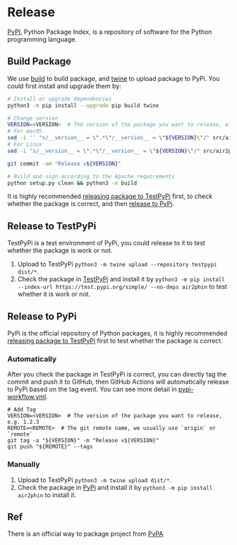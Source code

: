 <!--
Licensed to the Apache Software Foundation (ASF) under one
or more contributor license agreements.  See the NOTICE file
distributed with this work for additional information
regarding copyright ownership.  The ASF licenses this file
to you under the Apache License, Version 2.0 (the
"License"); you may not use this file except in compliance
with the License.  You may obtain a copy of the License at

http://www.apache.org/licenses/LICENSE-2.0

Unless required by applicable law or agreed to in writing,
software distributed under the License is distributed on an
"AS IS" BASIS, WITHOUT WARRANTIES OR CONDITIONS OF ANY
KIND, either express or implied.  See the License for the
specific language governing permissions and limitations
under the License.
-->

# Release

[PyPI](https://pypi.org), Python Package Index, is a repository of software for the Python programming language.

## Build Package

We use [build](https://pypi.org/project/build/) to build package, and [twine](https://pypi.org/project/twine/) to
upload package to PyPi. You could first install and upgrade them by:

```bash
# Install or upgrade dependencies
python3 -m pip install --upgrade pip build twine

# Change version
VERSION=<VERSION>  # The version of the package you want to release, e.g. 1.2.3
# For macOS
sed -i '' "s/__version__ = \".*\"/__version__ = \"${VERSION}\"/" src/air2phin/__init__.py
# For Linux
sed -i "s/__version__ = \".*\"/__version__ = \"${VERSION}\"/" src/air2phin/__init__.py

git commit -am "Release v${VERSION}"

# Build and sign according to the Apache requirements
python setup.py clean && python3 -m build
```

It is highly recommended [releasing package to TestPyPi](#release-to-testpypi) first, to check whether the
package is correct, and then [release to PyPi](#release-to-pypi).

## Release to TestPyPi

TestPyPi is a test environment of PyPi, you could release to it to test whether the package is work or not.

1. Upload to TestPyPi `python3 -m twine upload --repository testpypi dist/*`.
2. Check the package in [TestPyPi](https://test.pypi.org/project/air2phin/) and install it
   by `python3 -m pip install --index-url https://test.pypi.org/simple/ --no-deps air2phin` to
   test whether it is work or not.

## Release to PyPi

PyPi is the official repository of Python packages, it is highly recommended [releasing package to TestPyPi](#release-to-testpypi)
first to test whether the package is correct.

### Automatically

After you check the package in TestPyPi is correct, you can directly tag the commit and push it to GitHub, then
GitHub Actions will automatically release to PyPi based on the tag event. You can see more detail in [pypi-workflow.yml](.github/workflows/pypi.yaml).

```shell
# Add Tag
VERSION=<VERSION>  # The version of the package you want to release, e.g. 1.2.3
REMOTE=<REMOTE>  # The git remote name, we usually use `origin` or `remote`
git tag -a "${VERSION}" -m "Release v${VERSION}"
git push "${REMOTE}" --tags
```

### Manually

1. Upload to TestPyPi `python3 -m twine upload dist/*`.
2. Check the package in [PyPi](https://pypi.org/project/air2phin/) and install it
   by `python3 -m pip install air2phin` to install it.

## Ref

There is an official way to package project from [PyPA](https://packaging.python.org/en/latest/tutorials/packaging-projects)

